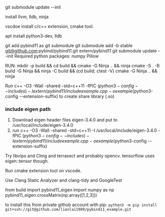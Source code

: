 
git submodule update --init

install llvm, lldb, ninja

vscdoe install c/c++ extension, cmake tool.

apt install python3-dev, lldb

git add pybind11 as git submodule 
git submodule add -b stable git@github.com:pybind/pybind11.git extern/pybind11
git submodule update --init
Required python packages:
numpy
Pillow

RUN:
mkdir -p build && cd build && cmake -G Ninja .. && ninja
cmake -S . -B build -G Ninja && ninja -C build && (cd build; ctest -V)
cmake -G Ninja .. && ninja

Run
c++ -O3 -Wall -shared -std=c++11 -fPIC $(python3-config --includes) -Iextern/pybind11/include example.cpp -o example$(python3-config --extension-suffix)
to create share library (.so)

### include eigen path
1. Download eigen header files eigen-3.4.0 and put to /usr/local/include/eigen-3.4.0
2. run
c++ -O3 -Wall -shared -std=c++11 -I /usr/local/include/eigen-3.4.0 -fPIC $(python3-config --includes) -Iextern/pybind11/include example.cpp -o example$(python3-config --extension-suffix)

Try libvips and CImg and terrasect and probably opencv.
tensorflow uses eigen::tensor though.


Run cmake extension tool on vscode.

Use Clang Static Analyzer and clang-tidy and GoogleTest

from build import pybind11_eigen
import numpy as np
pybind11_eigen.crossMatrix(np.array([1,2,3]))


to install this from private github account with pip:
`python3 -m pip install git+ssh://git@github.com/lionlai1989/pybind11_example.git`
